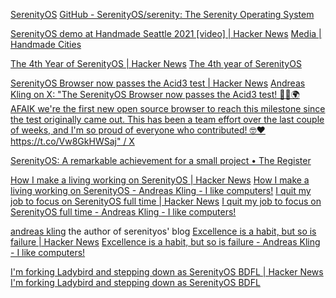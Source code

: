 
[SerenityOS](https://serenityos.org/)
[GitHub - SerenityOS/serenity: The Serenity Operating System](https://github.com/SerenityOS/serenity)

[SerenityOS demo at Handmade Seattle 2021 [video] | Hacker News](https://news.ycombinator.com/item?id=29270776)
[Media | Handmade Cities](https://handmadecities.com/media/)

[The 4th Year of SerenityOS | Hacker News](https://news.ycombinator.com/item?id=33151658)
[The 4th year of SerenityOS](https://serenityos.org/happy/4th/)

[SerenityOS Browser now passes the Acid3 test | Hacker News](https://news.ycombinator.com/item?id=30853392)
[Andreas Kling on X: "The SerenityOS Browser now passes the Acid3 test! 🥳🐞🌍 AFAIK we're the first new open source browser to reach this milestone since the test originally came out. This has been a team effort over the last couple of weeks, and I'm so proud of everyone who contributed! 🤓❤️ https://t.co/Vw8GkHWSaj" / X](https://twitter.com/awesomekling/status/1508953394836353024)

[SerenityOS: A remarkable achievement for a small project • The Register](https://www.theregister.com/2022/03/31/serenityos)

[How I make a living working on SerenityOS | Hacker News](https://news.ycombinator.com/item?id=33386163)
[How I make a living working on SerenityOS - Andreas Kling - I like computers!](https://awesomekling.github.io/How-I-make-a-living-working-on-SerenityOS/)
[I quit my job to focus on SerenityOS full time | Hacker News](https://news.ycombinator.com/item?id=27317655)
[I quit my job to focus on SerenityOS full time - Andreas Kling - I like computers!](https://awesomekling.github.io/I-quit-my-job-to-focus-on-SerenityOS-full-time/)

[andreas kling](https://awesomekling.github.io/)
the author of serenityos' blog
[Excellence is a habit, but so is failure | Hacker News](https://news.ycombinator.com/item?id=36628356)
[Excellence is a habit, but so is failure - Andreas Kling - I like computers!](https://awesomekling.github.io/Excellence-is-a-habit-but-so-is-failure/)

[I'm forking Ladybird and stepping down as SerenityOS BDFL | Hacker News](https://news.ycombinator.com/item?id=40560768)
[I'm forking Ladybird and stepping down as SerenityOS BDFL](https://awesomekling.substack.com/p/forking-ladybird-and-stepping-down-serenityos)
